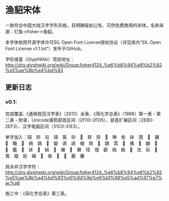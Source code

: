 # 渔貂宋体
一款符合中国大陆汉字字形风格，且明确版权公有、可供免费商用的宋体。名称来源：打鱼→fisher→渔貂。

本字体依照开源字体许可SIL Open Font License授权协议（详见库内“SIL Open Font License v1.1.txt”）发布于GitHub。

字形维基（GlyphWiki）项目地址：http://zhs.glyphwiki.org/wiki/Group:fisher4124_%e6%b8%94%e8%b2%82%e5%ae%8b%e4%bd%93

## 更新日志
### v0.1:

完成覆盖:《通用规范汉字表》（2013）全表、《简化字总表》（1986）第一表・第二表・附录、Unicode康熙部首区间（2F00-2FD5）、部首扩展区间（2E80-2EF3）、汉字笔画区间（31C0-31E3）。

单字加入：鿬　鿭　𫟷　鿔　鿫　矽　𪨊　㞞　㨃　𪠸　嚛　垝　砯　豗　𤞤　玁　𩉜　鞿　𫛩　鴳　䳛　𪢮　圞　䜩　讌　嚱　珮　𬸅　鶵　罥　𱇱　鯈　𫖃　靧　𢒉　𰾫　鑑　𰵝　訸　𰌂　媜　𫰡　嬅　𮧵　韡　𬎆　㼆　叡　飚　飈　𱂐　氹　𮀔　𪉈　鴜　𧒽　朊　磺　𦗒　砦　𱏿　𮷌　𰻝　𰻞

其余非汉字字符：http://zhs.glyphwiki.org/wiki/Group:fisher4124_%e6%b8%94%e8%b2%82%e5%ae%8b%e4%bd%93%e9%9d%9e%e6%b1%89%e5%ad%97%e7%ac%a6

施工中：《简化字总表》第三表。

